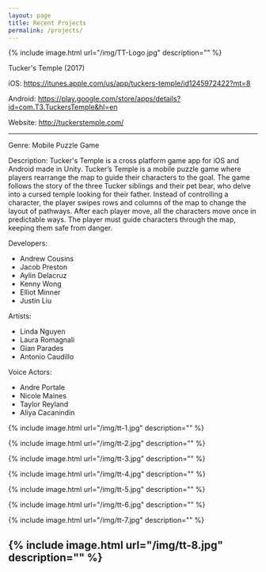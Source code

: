 ```yaml
---
layout: page
title: Recent Projects
permalink: /projects/
---
```


{% include image.html url="/img/TT-Logo.jpg" description="" %}

Tucker's Temple (2017) 

iOS: https://itunes.apple.com/us/app/tuckers-temple/id1245972422?mt=8

Android: https://play.google.com/store/apps/details?id=com.T3.TuckersTemple&hl=en

Website: http://tuckerstemple.com/

---------------------------------------------------------------------------------------------------

Genre: Mobile Puzzle Game

Description: Tucker's Temple is a cross platform game app for iOS and Android made in Unity. Tucker’s Temple is a mobile puzzle game where players rearrange the map to guide their characters to the goal. The game follows the story of the three Tucker siblings and their pet bear, who delve into a cursed temple looking for their father. Instead of controlling a character, the player swipes rows and columns of the map to change the layout of pathways. After each player move, all the characters move once in predictable ways. The player must guide characters through the map, keeping them safe from danger.

Developers:                                                
- Andrew Cousins                                    
- Jacob Preston                                 
- Aylin Delacruz                                   
- Kenny Wong                                    
- Elliot Minner
- Justin Liu

Artists:
- Linda Nguyen
- Laura Romagnali 
- Gian Parades 
- Antonio Caudillo

Voice Actors:
- Andre Portale
- Nicole Maines
- Taylor Reyland
- Aliya Cacanindin


{% include image.html url="/img/tt-1.jpg" description="" %}

{% include image.html url="/img/tt-2.jpg" description="" %}

{% include image.html url="/img/tt-3.jpg" description="" %}

{% include image.html url="/img/tt-4.jpg" description="" %}

{% include image.html url="/img/tt-5.jpg" description="" %}

{% include image.html url="/img/tt-6.jpg" description="" %}

{% include image.html url="/img/tt-7.jpg" description="" %}

{% include image.html url="/img/tt-8.jpg" description="" %}
---------------------------------------------------------------------------------------------------


